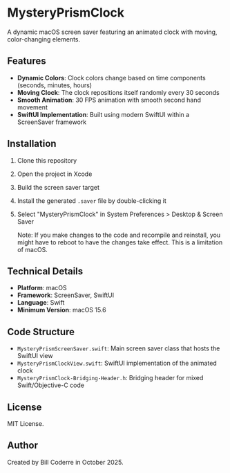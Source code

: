 # MysteryPrismClock
A dynamic macOS screen saver featuring an animated clock with moving, color-changing elements.

## Features
- **Dynamic Colors**: Clock colors change based on time components (seconds, minutes, hours)
- **Moving Clock**: The clock repositions itself randomly every 30 seconds
- **Smooth Animation**: 30 FPS animation with smooth second hand movement
- **SwiftUI Implementation**: Built using modern SwiftUI within a ScreenSaver framework

## Installation
1. Clone this repository
2. Open the project in Xcode
3. Build the screen saver target
4. Install the generated `.saver` file by double-clicking it
5. Select "MysteryPrismClock" in System Preferences > Desktop & Screen Saver

   Note: If you make changes to the code and recompile and reinstall, you might have to reboot to have
   the changes take effect. This is a limitation of macOS.

## Technical Details
- **Platform**: macOS
- **Framework**: ScreenSaver, SwiftUI
- **Language**: Swift
- **Minimum Version**: macOS 15.6

## Code Structure
- `MysteryPrismScreenSaver.swift`: Main screen saver class that hosts the SwiftUI view
- `MysteryPrismClockView.swift`: SwiftUI implementation of the animated clock
- `MysteryPrismClock-Bridging-Header.h`: Bridging header for mixed Swift/Objective-C code

## License
MIT License.

## Author

Created by Bill Coderre in October 2025.
